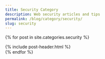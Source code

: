 ```yaml
---
title: Security Category
description: Web security articles and tips
permalink: /blog/category/security/
slug: security
---
```


{% for post in site.categories.security %}
<article class="post">
{% include post-header.html %}
</article>
{% endfor %}
